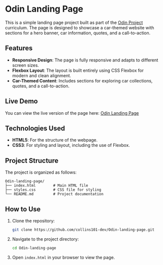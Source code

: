 # Odin Landing Page

This is a simple landing page project built as part of the [Odin Project](https://www.theodinproject.com/) curriculum. The page is designed to showcase a car-themed website with sections for a hero banner, car information, quotes, and a call-to-action.

## Features

- **Responsive Design**: The page is fully responsive and adapts to different screen sizes.
- **Flexbox Layout**: The layout is built entirely using CSS Flexbox for modern and clean alignment.
- **Car-Themed Content**: Includes sections for exploring car collections, quotes, and a call-to-action.

## Live Demo

You can view the live version of the page here: [Odin Landing Page](https://collins101-dev.github.io/Odin-landing-page/)

## Technologies Used

- **HTML5**: For the structure of the webpage.
- **CSS3**: For styling and layout, including the use of Flexbox.

## Project Structure

The project is organized as follows:

```
Odin-landing-page/
├── index.html        # Main HTML file
├── styles.css        # CSS file for styling
└── README.md         # Project documentation
```

## How to Use

1. Clone the repository:
    ```bash
    git clone https://github.com/collins101-dev/Odin-landing-page.git
    ```
2. Navigate to the project directory:
    ```bash
    cd Odin-landing-page
    ```
3. Open `index.html` in your browser to view the page.